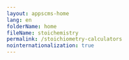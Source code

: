 ```yaml
---
layout: appscms-home
lang: en
folderName: home
fileName: stoichemistry
permalink: /stoichiometry-calculators
nointernationalization: true
---
```

